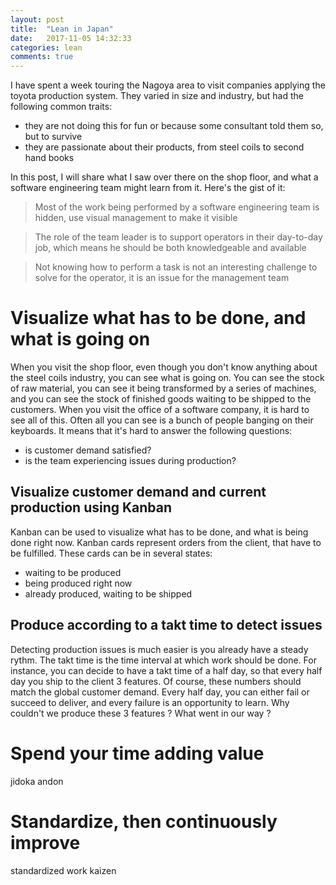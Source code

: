 ```yaml
---
layout: post
title:  "Lean in Japan"
date:   2017-11-05 14:32:33
categories: lean
comments: true
---
```


I have spent a week touring the Nagoya area to visit companies applying the toyota production system. They varied in size and industry, but had the following common traits:
- they are not doing this for fun or because some consultant told them so, but to survive
- they are passionate about their products, from steel coils to second hand books

In this post, I will share what I saw over there on the shop floor, and what a software engineering team might learn from it. Here's the gist of it:
> Most of the work being performed by a software engineering team is hidden, use visual management to make it visible

> The role of the team leader is to support operators in their day-to-day job, which means he should be both knowledgeable and available

> Not knowing how to perform a task is not an interesting challenge to solve for the operator, it is an issue for the management team

# Visualize what has to be done, and what is going on

When you visit the shop floor, even though you don't know anything about the steel coils industry, you can see what is going on. You can see the stock of raw material, you can see it being transformed by a series of machines, and you can see the stock of finished goods waiting to be shipped to the customers.
When you visit the office of a software company, it is hard to see all of this. Often all you can see is a bunch of people banging on their keyboards. It means that it's hard to answer the following questions:
- is customer demand satisfied?
- is the team experiencing issues during production?

## Visualize customer demand and current production using Kanban

Kanban can be used to visualize what has to be done, and what is being done right now. Kanban cards represent orders from the client, that have to be fulfilled. These cards can be in several states:
- waiting to be produced
- being produced right now
- already produced, waiting to be shipped

## Produce according to a takt time to detect issues

Detecting production issues is much easier is you already have a steady rythm. The takt time is the time interval at which work should be done. For instance, you can decide to have a takt time of a half day, so that every half day you ship to the client 3 features. Of course, these numbers should match the global customer demand.
Every half day, you can either fail or succeed to deliver, and every failure is an opportunity to learn. Why couldn't we produce these 3 features ? What went in our way ?

# Spend your time adding value

jidoka
andon

# Standardize, then continuously improve

standardized work
kaizen
